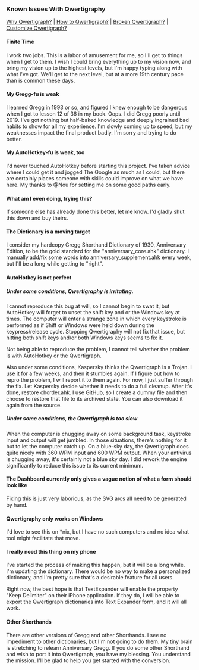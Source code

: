 ### Known Issues With Qwertigraphy

[Why Qwertigraph?](https://github.com/codepoke-kk/qwertigraphy/blob/master/WhyQwertigraph.md) | 
[How to Qwertigraph?](https://github.com/codepoke-kk/qwertigraphy/blob/master/HowQwertigraph.md) | 
[Broken Qwertigraph?](https://github.com/codepoke-kk/qwertigraphy/blob/master/FixQwertigraph.md) | 
[Customize Qwertigraph?](https://github.com/codepoke-kk/qwertigraphy/blob/master/CustomizeQwertigraph.md)

#### Finite Time
I work two jobs. This is a labor of amusement for me, so I'll get to things when I get to them. I wish I could bring everything up to my vision now, and bring my vision up to the highest levels, but I'm happy typing along with what I've got. We'll get to the next level, but at a more 19th century pace than is common these days.

#### My Gregg-fu is weak
I learned Gregg in 1993 or so, and figured I knew enough to be dangerous when I got to lesson 12 of 36 in my book. Oops. I did Gregg poorly until 2019. I've got nothing but half-baked knowledge and deeply ingrained bad habits to show for all my experience. I'm slowly coming up to speed, but my weaknesses impact the final product badly. I'm sorry and trying to do better.

#### My AutoHotkey-fu is weak, too
I'd never touched AutoHotkey before starting this project. I've taken advice where I could get it and jogged The Google as much as I could, but there are certainly places someone with skills could improve on what we have here. My thanks to @Nou for setting me on some good paths early.

#### What am I even doing, trying this?
If someone else has already done this better, let me know. I'd gladly shut this down and buy theirs.

#### The Dictionary is a moving target
I consider my hardcopy Gregg Shorthand Dictionary of 1930, Anniversary Edition, to be the gold standard for the "anniversary_core.ahk" dictionary. I manually add/fix some words into anniversary_supplement.ahk every week, but I'll be a long while getting to "right". 

#### AutoHotkey is not perfect
##### Under some conditions, Qwertigraphy is irritating. 
I cannot reproduce this bug at will, so I cannot begin to swat it, but AutoHotkey will forget to unset the shift key and or the Windows key at times. The computer will enter a strange zone in which every keystroke is performed as if Shift or Windows were held down during the keypress/release cycle. Stopping Qwertigraphy will not fix that issue, but hitting both shift keys and/or both Windows keys seems to fix it. 

Not being able to reproduce the problem, I cannot tell whether the problem is with AutoHotkey or the Qwertigraph. 

Also under some conditions, Kaspersky thinks the Qwertigraph is a Trojan. I use it for a few weeks, and then it stumbles again. If I figure out how to repro the problem, I will report it to them again. For now, I just suffer through the fix. Let Kaspersky decide whether it needs to do a full cleanup. After it's done, restore chorder.ahk. I use GitHub, so I create a dummy file and then choose to restore that file to its archived state. You can also download it again from the source. 

##### Under some conditions, the Qwertigraph is too slow
When the computer is chugging away on some background task, keystroke input and output will get jumbled. In those situations, there's nothing for it but to let the computer catch up. On a blue-sky day, the Qwertigraph does quite nicely with 360 WPM input and 600 WPM output. When your antivirus is chugging away, it's certainly not a blue sky day. I did rework the engine significantly to reduce this issue to its current minimum. 

#### The Dashboard currently only gives a vague notion of what a form should look like 
Fixing this is just very laborious, as the SVG arcs all need to be generated by hand. 

#### Qwertigraphy only works on Windows
I'd love to see this on *nix, but I have no such computers and no idea what tool might facilitate that move. 

#### I really need this thing on my phone
I've started the process of making this happen, but it will be a long while. I'm updating the dictionary. There would be no way to make a personalized dictionary, and I'm pretty sure that's a desirable feature for all users.

Right now, the best hope is that TextExpander will enable the property "Keep Delimiter" on their iPhone application. If they do, I will be able to export the Qwertigraph dictionaries into Text Expander form, and it will all work. 

#### Other Shorthands 
There are other versions of Gregg and other Shorthands. I see no impediment to other dictionaries, but I'm not going to do them. My tiny brain is stretching to relearn Anniversary Gregg. If you do some other Shorthand and wish to port it into Qwertigraph, you have my blessing. You understand the mission. I'll be glad to help you get started with the conversion. 